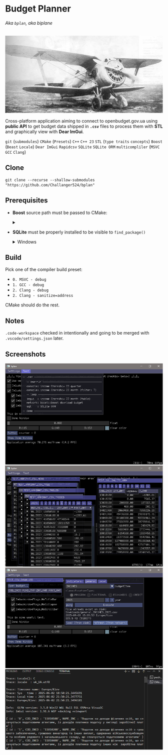 # Budget Planner

###### Aka `bplan`, aka biplane

![aircraft/biplane](docs/img/I-153TK.jpg "I-153TK")

Cross-platform application aiming to connect to openbudget.gov.ua using **public API** to get budget data shipped in **`.csv`** files to process them with **STL** and graphically view with **Dear ImGui**.

`git` (`submodules`) `CMake` (`Presets`) `C++` `C++ 23` `STL` (`type traits` `concepts`) `Boost` (`Beast` `Locale`) `Dear ImGui` `Rapidcsv` `SQLite` `SQLite ORM` `multicompliler` (`MSVC` `GCC` `Clang`)

## Clone
``` shell
git clone --recurse --shallow-submodules "https://github.com/Challanger524/bplan"
```

## Prerequisites
- **Boost** source path must be passed to CMake:

    <details><summary></summary>

    > - VS Code: `.code-workspace`: `"cmake.configureArgs":["-D_BOOST_SOURCE_DIR_=${workspaceFolder}/../boost"]`, or
    > - `-D_BOOST_SOURCE_DIR_=../boost`, or via _cahche_ file
    > - `-C cache.cmake`, file `cache.cmake` containing:
    >   - `set(_BOOST_SOURCE_DIR_ "${CMAKE_SOURCE_DIR}/../boost" CACHE STRING "path to boost source folder" FORCE)`

- **SQLite** must be properly installed to be visible to `find_package()`

    <details><summary>Windows</summary>

    > `lib/` and `/include` with SQLite binaries must be visible in `PATH`:
    > - Reply #3 (marked as solution) + Reply #5 from: https://discourse.cmake.org/t/correct-usage-of-findsqlite3-module-in-windows/174
    </details>

## Build
Pick one of the compiler build preset:
- `0. MSVC - debug`
- `1. GCC - debug`
- `2. Clang - debug`
- `2. Clang - sanitize=address`

CMake should do the rest.

## Notes
`.code-workspace` checked in intentionally and going to be merged with `.vscode/settings.json` later.

## Screenshots

![](docs/img/screenshot/00.png)
![](docs/img/screenshot/01.png)
![](docs/img/screenshot/02.png)
![](docs/img/screenshot/03.png)
